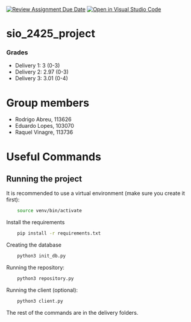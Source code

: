 [![Review Assignment Due Date](https://classroom.github.com/assets/deadline-readme-button-22041afd0340ce965d47ae6ef1cefeee28c7c493a6346c4f15d667ab976d596c.svg)](https://classroom.github.com/a/n4Xu0y1X)
[![Open in Visual Studio Code](https://classroom.github.com/assets/open-in-vscode-2e0aaae1b6195c2367325f4f02e2d04e9abb55f0b24a779b69b11b9e10269abc.svg)](https://classroom.github.com/online_ide?assignment_repo_id=16841019&assignment_repo_type=AssignmentRepo)
# sio_2425_project

### Grades
- Delivery 1: 3 (0-3)
- Delivery 2: 2.97 (0-3)
- Delivery 3: 3.01 (0-4)

# Group members
- Rodrigo Abreu, 113626
- Eduardo Lopes, 103070
- Raquel Vinagre, 113736

# Useful Commands

## Running the project

It is recommended to use a virtual environment (make sure you create it first):
```bash
    source venv/bin/activate  
```

Install the requirements
```bash
    pip install -r requirements.txt
```

Creating the database
```bash
    python3 init_db.py
```

Running the repository:
```bash
    python3 repository.py
```

Running the client (optional):
```bash
    python3 client.py
```
The rest of the commands are in the delivery folders.
